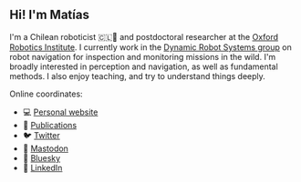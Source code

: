 ## Hi! I'm Matías
I'm a Chilean roboticist 🇨🇱🤖 and postdoctoral researcher at the [Oxford Robotics Institute](https://ori.ox.ac.uk). I currently work in the [Dynamic Robot Systems group](https://ori.ox.ac.uk/drs) on robot navigation for inspection and monitoring missions in the wild. I'm broadly interested in perception and navigation, as well as fundamental methods. I also enjoy teaching, and try to understand things deeply.

Online coordinates:
- 💻 [Personal website](https://mmattamala.github.io)
- 📄 [Publications](https://scholar.google.co.uk/citations?hl=en&user=R5aRkHUAAAAJ&view_op=list_works&authuser=1&sortby=pubdate)
- 🐦 [Twitter](https://www.twitter.com/mmattamala)
- 🐘 [Mastodon](https://sigmoid.social/@mmattamala)
- 🦋 [Bluesky](https://mmattamala.bsky.social)
- 💼 [LinkedIn](https://www.linkedin.com/in/mmattamala/)

<!---
Comments here
--->
